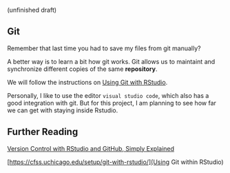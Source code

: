 (unfinished draft)

## Git

Remember that last time you had to save my files from git manually?

A better way is to learn a bit how git works. Git allows us to maintaint and synchronize different copies of the same **repository**.

We will follow the instructions on [Using Git with RStudio](https://jennybc.github.io/2014-05-12-ubc/ubc-r/session03_git.html).

Personally, I like to use the editor `visual studio code`, which also has a good integration with git. But for this project, I am planning to see how far we can get with staying inside Rstudio.

## Further Reading

[Version Control with RStudio and GitHub, Simply Explained](https://aberdeenstudygroup.github.io/studyGroup/lessons/SG-T1-GitHubVersionControl/VersionControl/)

[https://cfss.uchicago.edu/setup/git-with-rstudio/](Using Git within RStudio)
